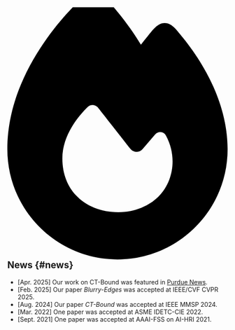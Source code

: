 ## <svg xmlns="http://www.w3.org/2000/svg" class="icon icon-fw" aria-hidden="true" style="color: #eb6a14" viewBox="0 0 448 512"><path d="M160.5-26.4c9.3-7.8 23-7.5 31.9 .9 12.3 11.6 23.3 24.4 33.9 37.4 13.5 16.5 29.7 38.3 45.3 64.2 5.2-6.8 10-12.8 14.2-17.9 1.1-1.3 2.2-2.7 3.3-4.1 7.9-9.8 17.7-22.1 30.8-22.1 13.4 0 22.8 11.9 30.8 22.1 1.3 1.7 2.6 3.3 3.9 4.8 10.3 12.4 24 30.3 37.7 52.4 27.2 43.9 55.6 106.4 55.6 176.6 0 123.7-100.3 224-224 224S0 411.7 0 288c0-91.1 41.1-170 80.5-225 19.9-27.7 39.7-49.9 54.6-65.1 8.2-8.4 16.5-16.7 25.5-24.2zM225.7 416c25.3 0 47.7-7 68.8-21 42.1-29.4 53.4-88.2 28.1-134.4-4.5-9-16-9.6-22.5-2l-25.2 29.3c-6.6 7.6-18.5 7.4-24.7-.5-17.3-22.1-49.1-62.4-65.3-83-5.4-6.9-15.2-8-21.5-1.9-18.3 17.8-51.5 56.8-51.5 104.3 0 68.6 50.6 109.2 113.7 109.2z"/></svg> News {#news}

- [Apr. 2025] Our work on CT-Bound was featured in [Purdue News](https://www.purdue.edu/newsroom/2025/Q2/new-imaging-technologies-achieve-real-time-boundary-detection-single-shot-high-dynamic-range-imaging/). 
- [Feb. 2025] Our paper *Blurry-Edges* was accepted at IEEE/CVF CVPR 2025. 
- [Aug. 2024] Our paper *CT-Bound* was accepted at IEEE MMSP 2024. 
- [Mar. 2022] One paper was accepted at ASME IDETC-CIE 2022. 
- [Sept. 2021] One paper was accepted at AAAI-FSS on AI-HRI 2021. 